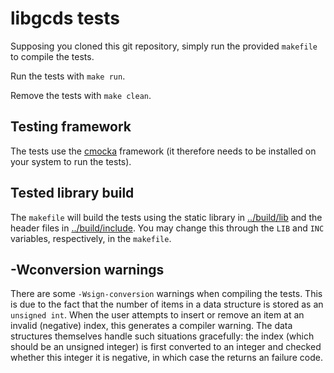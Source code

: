 # libgcds tests

Supposing you cloned this git repository, simply run the provided `makefile` to compile the tests. 

Run the tests with `make run`. 

Remove the tests with `make clean`.

## Testing framework

The tests use the [cmocka](https://cmocka.org) framework (it therefore needs to be installed on your system to run the tests). 

## Tested library build

The `makefile` will build the tests using the static library in [../build/lib](https://github.com/alexandra-zaharia/libgcds/tree/master/build/lib) and the header files in [../build/include](https://github.com/alexandra-zaharia/libgcds/tree/master/build/include). You may change this through the `LIB` and `INC` variables, respectively, in the `makefile`.

## -Wconversion warnings

There are some `-Wsign-conversion` warnings when compiling the tests. This is due to the fact that the number of items in a data structure is stored as an `unsigned int`. When the user attempts to insert or remove an item at an invalid (negative) index, this generates a compiler warning. The data structures themselves handle such situations gracefully: the index (which should be an unsigned integer) is first converted to an integer and checked whether this integer it is negative, in which case the returns an failure code. 
